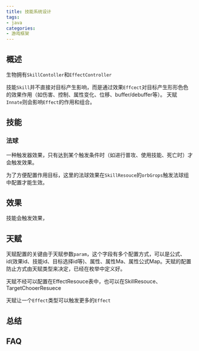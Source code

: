 ```yaml
---
title: 技能系统设计
tags: 
- java
categories:
- 游戏框架
---
```


## 概述

生物拥有`SkillContoller`和`EffectController`

技能`Skill`并不直接对目标产生影响，而是通过效果`Effcect`对目标产生形形色色的效果作用（如伤害、控制、属性变化、位移、buffer/debuffer等）。 天赋`Innate`则会影响`Effect`的作用和组合。

## 技能

### 法球

一种触发器效果，只有达到某个触发条件时（如进行普攻、使用技能、死亡时）才会触发效果。

为了方便配置作用目标，这里的法球效果在`SkillResouce`的`orbGrops`触发法球组中配置才能生效。

## 效果

技能会触发效果，

## 天赋

天赋配置的关键由于天赋参数`param`，这个字段有多个配置方式，可以是公式、id(效果id、技能id、目标选择id等)、属性、属性Ma、属性公式Map。天赋的配置防止方式由天赋类型来决定，已经在枚举中定义好。

天赋不经可以配置在EffectResouce表中，也可以在SkillResouce、TargetChooerResuece

天赋让一个`Effect`类型可以触发更多的`Effect`

## 总结

## FAQ
